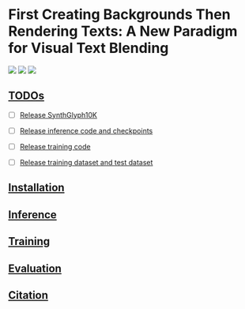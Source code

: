 # First Creating Backgrounds Then Rendering Texts: A New Paradigm for Visual Text Blending

<a href='https://arxiv.org'><img src='https://img.shields.io/badge/Paper-Arxiv-red'></a> <a href='https://github.com/Zhenhang-Li/GlyphOnly/'><img src='https://img.shields.io/badge/Code-Github-green'></a> <a href='https://huggingface.co'><img src='https://img.shields.io/badge/Demo-HuggingFace-yellow'>

## TODOs
- [ ] Release SynthGlyph10K
- [ ] Release inference code and checkpoints
- [ ] Release training code
- [ ] Release training dataset and test dataset


## Installation

## Inference

## Training

## Evaluation

## Citation
